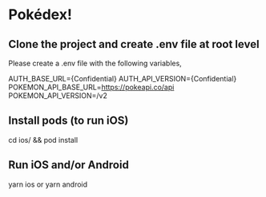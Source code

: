 # Pokédex!

## Clone the project and create .env file at root level

Please create a .env file with the following variables,

AUTH_BASE_URL={Confidential}
AUTH_API_VERSION={Confidential}
POKEMON_API_BASE_URL=https://pokeapi.co/api
POKEMON_API_VERSION=/v2

## Install pods (to run iOS)

cd ios/ && pod install

## Run iOS and/or Android

yarn ios or yarn android
```


